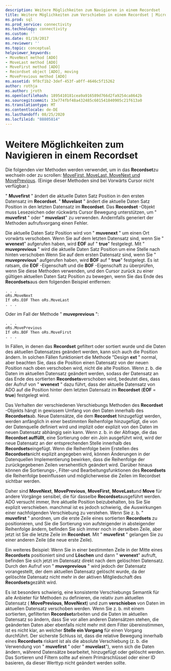 ```yaml
---
description: Weitere Möglichkeiten zum Navigieren in einem Recordset
title: Weitere Möglichkeiten zum Verschieben in einem Recordset | Microsoft-Dokumentation
ms.prod: sql
ms.prod_service: connectivity
ms.technology: connectivity
ms.custom: ''
ms.date: 01/19/2017
ms.reviewer: ''
ms.topic: conceptual
helpviewer_keywords:
- MoveNext method [ADO]
- MoveLast method [ADO]
- MoveFirst method [ADO]
- Recordset object [ADO], moving
- MovePrevious method [ADO]
ms.assetid: 9f8cf1b2-3def-453f-a0ff-4646c5f15262
author: rothja
ms.author: jroth
ms.openlocfilehash: 1895410181cea9a916589d766d2fa9254ca8642b
ms.sourcegitcommit: 33e774fbf48a432485c601541840905c21f613a0
ms.translationtype: MT
ms.contentlocale: de-DE
ms.lasthandoff: 08/25/2020
ms.locfileid: "88805814"
---
```

# <a name="more-ways-to-move-in-a-recordset"></a>Weitere Möglichkeiten zum Navigieren in einem Recordset
Die folgenden vier Methoden werden verwendet, um in das **Recordset**zu wechseln oder zu scrollen: [MoveFirst, MoveLast, MoveNext und MovePrevious](../../reference/ado-api/movefirst-movelast-movenext-and-moveprevious-methods-ado.md). (Einige dieser Methoden sind bei Vorwärts Cursor nicht verfügbar.)  
  
 " **Muvefirst** " ändert die aktuelle Daten Satz Position in den ersten Datensatz im **Recordset**. " **Muvelast** " ändert die aktuelle Daten Satz Position in den letzten Datensatz im **Recordset**. Das **Recordset** -Objekt muss Lesezeichen oder rückwärts Cursor Bewegung unterstützen, um " **muvefirst** " oder " **muvelast**" zu verwenden. Andernfalls generiert der Methoden aufrufsvorgang einen Fehler.  
  
 Die aktuelle Daten Satz Position wird von " **muvenext** " um einen Ort vorwärts verschoben. Wenn Sie auf dem letzten Datensatz sind, wenn Sie " **wvenext**" aufgerufen haben, wird **EOF** auf " **true**" festgelegt. Mit " **muveprevious** " wird die aktuelle Daten Satz Position um eine Stelle nach hinten verschoben Wenn Sie auf dem ersten Datensatz sind, wenn Sie " **muveprevious**" aufgerufen haben, wird **BOF** auf " **true**" festgelegt. Es ist ratsam, die **EOF** -Eigenschaft und die **BOF** -Eigenschaft zu überprüfen, wenn Sie diese Methoden verwenden, und den Cursor zurück zu einer gültigen aktuellen Daten Satz Position zu bewegen, wenn Sie das Ende des **Recordsets**aus dem folgenden Beispiel entfernen:  
  
```  
. . .  
oRs.MoveNext  
If oRs.EOF Then oRs.MoveLast  
. . .   
```  
  
 Oder im Fall der Methode " **muveprevious** ":  
  
```  
. . .   
oRs.MovePrevious  
If oRs.BOF Then oRs.MoveFirst  
. . .  
```  
  
 In Fällen, in denen das **Recordset** gefiltert oder sortiert wurde und die Daten des aktuellen Datensatzes geändert werden, kann sich auch die Position ändern. In solchen Fällen funktioniert die Methode "Design **ext** " normal, aber beachten Sie, dass die Position einen Datensatz von der neuen Position nach oben verschoben wird, nicht die alte Position. Wenn z. b. die Daten im aktuellen Datensatz geändert werden, sodass der Datensatz an das Ende des sortierten **Recordsets**verschoben wird, bedeutet dies, dass der Aufruf von " **wvenext** " dazu führt, dass der aktuelle Datensatz von ADO auf die Position hinter dem letzten Datensatz im **Recordset** (**EOF**  =  **true**) festgelegt wird.  
  
 Das Verhalten der verschiedenen Verschiebungs Methoden des **Recordset** -Objekts hängt in gewissem Umfang von den Daten innerhalb des **Recordsets**ab. Neue Datensätze, die dem **Recordset** hinzugefügt werden, werden anfänglich in einer bestimmten Reihenfolge hinzugefügt, die von der Datenquelle definiert wird und implizit oder explizit von den Daten im neuen Datensatz abhängig sein kann. Wenn z. b. in der Abfrage, die das **Recordset auffüllt**, eine Sortierung oder ein Join ausgeführt wird, wird der neue Datensatz an der entsprechenden Stelle innerhalb des **Recordsets**eingefügt. Wenn die Reihenfolge beim Erstellen des **Recordsets**nicht explizit angegeben wird, können Änderungen in der Datenquellen Implementierung bewirken, dass die Reihenfolge der zurückgegebenen Zeilen versehentlich geändert wird. Darüber hinaus können die Sortierungs-, Filter-und Bearbeitungsfunktionen des **Recordsets** die Reihenfolge beeinflussen und möglicherweise die Zeilen im Recordset sichtbar werden.  
  
 Daher sind **MoveNext**, **MovePrevious**, **MoveFirst**, **MoveLast**und **Move** für andere Vorgänge sensibel, die für dasselbe **Recordset**ausgeführt werden. ADO versucht immer, Ihre aktuelle Position beizubehalten, bis Sie Sie explizit verschieben. manchmal ist es jedoch schwierig, die Auswirkungen einer nachfolgenden Verschiebung zu verstehen. Wenn Sie z. b. " **muvefirst** " anordnen, um die erste Zeile eines sortierten **Recordsets** zu positionieren, und Sie die Sortierung von aufsteigender in absteigender Reihenfolge ändern, befinden Sie sich immer noch in derselben Zeile, aber jetzt ist Sie die letzte Zeile im **Recordset**. Mit " **muvefirst** " gelangen Sie zu einer anderen Zeile (die neue erste Zeile).  
  
 Ein weiteres Beispiel: Wenn Sie in einer bestimmten Zeile in der Mitte eines **Recordsets** positioniert sind und **Löschen** und dann " **wvenext**" aufruft, befinden Sie sich jetzt im Datensatz direkt nach dem gelöschten Datensatz. Durch den Aufruf von " **muveprevious** " wird jedoch der Datensatz vorangestellt, der dem aktuellen Datensatz gelöscht wurde, da der gelöschte Datensatz nicht mehr in der aktiven Mitgliedschaft des **Recordsets**gezählt wird.  
  
 Es ist besonders schwierig, eine konsistente Verschiebungs Semantik für alle Anbieter für Methoden zu definieren, die relativ zum aktuellen Datensatz ( **MovePrevious**, **MoveNext**) und zum **verschieben** von Daten im aktuellen Datensatz verschoben werden. Wenn Sie z. b. mit einem sortierten, gefilterten **Recordset**arbeiten und die Daten im aktuellen Datensatz so ändern, dass Sie vor allen anderen Datensätzen stehen, die geänderten Daten aber ebenfalls nicht mehr mit dem Filter übereinstimmen, ist es nicht klar, an welcher **Stelle ein Vorgang** für einen Vorgang durchführt. Der sicherste Schluss ist, dass die relative Bewegung innerhalb eines **Recordsets** riskant ist als die absolute Verschiebung (z. b. die Verwendung von " **muvefirst** " oder " **muvelast**"), wenn sich die Daten ändern, während Datensätze bearbeitet, hinzugefügt oder gelöscht werden. Das Sortieren und Filtern sollte auf einem Primärschlüssel oder einer ID basieren, da dieser Werttyp nicht geändert werden sollte.